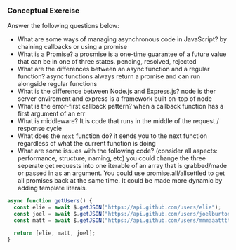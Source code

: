 ### Conceptual Exercise

Answer the following questions below:

- What are some ways of managing asynchronous code in JavaScript?
  by chaining callbacks or using a promise
- What is a Promise?
  a prosmise is a one-time guarantee of a future value that can be in one of three states. pending, resolved, rejected
- What are the differences between an async function and a regular function?
  async functions always return a promise and can run alongside regular functions
- What is the difference between Node.js and Express.js?
  node is ther server enviroment and express is a framework built on-top of node
- What is the error-first callback pattern?
  when a callback function has a first argument of an err
- What is middleware?
  It is code that runs in the middle of the request / response cycle
- What does the `next` function do?
  it sends you to the next function regardless of what the current function is doing
- What are some issues with the following code? (consider all aspects: performance, structure, naming, etc)
  you could change the three seperate get requests into one iterable of an array that is grabbed/made or passed in as an argument. You could use promise.all/allsettled to get all promises back at the same time. It could be made more dynamic by adding template literals.

```js
async function getUsers() {
  const elie = await $.getJSON("https://api.github.com/users/elie");
  const joel = await $.getJSON("https://api.github.com/users/joelburton");
  const matt = await $.getJSON("https://api.github.com/users/mmmaaatttttt");

  return [elie, matt, joel];
}
```
